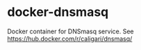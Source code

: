 # docker-dnsmasq
Docker container for DNSmasq service. See https://hub.docker.com/r/caligari/dnsmasq/
